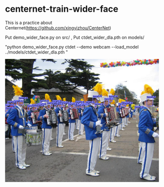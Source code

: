 # centernet-train-wider-face

This is a practice about Centernet(https://github.com/xingyizhou/CenterNet)

Put demo_wider_face.py on src/ ,
Put ctdet_wider_dla.pth on models/

"python demo_wider_face.py ctdet --demo webcam --load_model ../models/ctdet_wider_dla.pth "
<p align="center"> <img src='ctdet.png' align="center" > </p>
